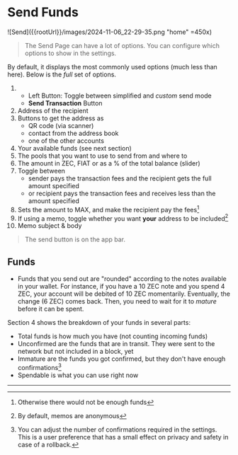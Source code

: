 # Send Funds

![Send]({{rootUrl}}/images/2024-11-06_22-29-35.png "home" =450x)

> The Send Page can have a lot of options. You can configure
which options to show in the settings.

By default, it displays the most commonly used options (much less than here).
Below is the *full* set of options.

1. 
    - Left Button: Toggle between simplified and *custom* send mode
    - **Send Transaction** Button
1. Address of the recipient
1. Buttons to get the address as
    - QR code (via scanner)
    - contact from the address book
    - one of the other accounts
1. Your available funds (see next section)
1. The pools that you want to use to send from and where to
1. The amount in ZEC, FIAT or as a % of the total balance (slider)
1. Toggle between 
    - sender pays the transaction fees and the recipient gets the full amount specified
    - or recipient pays the transaction fees and receives less than the amount specified
1. Sets the amount to MAX, and make the recipient pay the fees[^1]
1. If using a memo, toggle whether you want **your** address to be included[^2]
1. Memo subject & body

> The send button is on the app bar.

## Funds

- Funds that you send out are "rounded" according to the notes
available in your wallet. For instance, if you have a 10 ZEC note
and you spend 4 ZEC, your account will be debited of 10 ZEC
momentarily. Eventually, the change (6 ZEC) comes back. Then,
you need to wait for it to *mature* before it can be spent.

Section 4 shows the breakdown of your funds in several parts:
- Total funds is how much you have (not counting incoming funds)
- Unconfirmed are the funds that are in transit. They were
sent to the network but not included in a block, yet
- Immature are the funds you got confirmed, but they don't have
enough confirmations[^3]
- Spendable is what you can use right now

---
[^1]: Otherwise there would not be enough funds
[^2]: By default, memos are anonymous
[^3]: You can adjust the number of confirmations required in the settings.
This is a user preference that has a small effect on privacy and
safety in case of a rollback.
